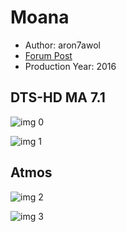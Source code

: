 # Moana

* Author: aron7awol
* [Forum Post](https://www.avsforum.com/threads/bass-eq-for-filtered-movies.2995212/post-58424232)
* Production Year: 2016

## DTS-HD MA 7.1

![img 0](https://i.imgur.com/1LKw0JE.jpg)

![img 1](https://i.imgur.com/AtaNh2j.jpg)

## Atmos

![img 2](https://i.imgur.com/46rFL77.jpg)

![img 3](https://i.imgur.com/SENzU70.png)

